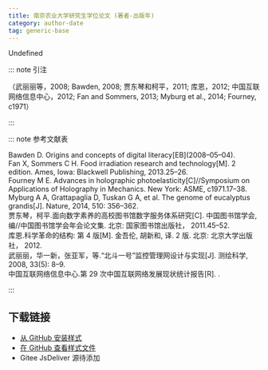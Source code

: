 ```yaml
--- 
title: 南京农业大学研究生学位论文 (著者-出版年) 
category: author-date 
tag: generic-base 
--- 
```


<!-- 此文件由脚本自动生成，请勿手动修改！ -->  

Undefined  

::: note 引注  

（武丽丽等，2008; Bawden, 2008; 贾东琴和柯平，2011; 库恩，2012; 中国互联网络信息中心，2012; Fan and Sommers, 2013; Myburg et al., 2014; Fourney, c1971）  

:::  

::: note 参考文献表  

<div class="csl-bib-body">
  <div class="csl-entry second-field-align-false hangingindent-true"> Bawden D. Origins and concepts of digital literacy[EB](2008–05–04). </div>
  <div class="csl-entry second-field-align-false hangingindent-true"> Fan X, Sommers C H. Food irradiation research and technology[M]. 2 edition. Ames, Iowa: Blackwell Publishing, 2013.25–26. </div>
  <div class="csl-entry second-field-align-false hangingindent-true"> Fourney M E. Advances in holographic photoelasticity[C]//Symposium on Applications of Holography in Mechanics. New York: ASME, c1971.17–38. </div>
  <div class="csl-entry second-field-align-false hangingindent-true"> Myburg A A, Grattapaglia D, Tuskan G A, et al. The genome of eucalyptus grandis[J]. <i><span style="font-style:normal;">Nature</span></i>, 2014, 510: 356–362. </div>
  <div class="csl-entry second-field-align-false hangingindent-true"> 贾东琴，柯平.面向数字素养的高校图书馆数字服务体系研究[C]. 中国图书馆学会, 编//中国图书馆学会年会论文集. 北京: 国家图书馆出版社， 2011.45–52. </div>
  <div class="csl-entry second-field-align-false hangingindent-true"> 库恩.科学革命的结构: 第 4 版[M]. 金吾伦, 胡新和, 译. 2 版. 北京: 北京大学出版社， 2012. </div>
  <div class="csl-entry second-field-align-false hangingindent-true"> 武丽丽，华一新，张亚军，等.“北斗一号”监控管理网设计与实现[J]. 测绘科学, 2008, 33(5): 8–9. </div>
  <div class="csl-entry second-field-align-false hangingindent-true"> 中国互联网络信息中心.第 29 次中国互联网络发展现状统计报告[R]. . </div>
</div>
  

:::  

<!-- more -->  

## 下载链接  

- [从 GitHub 安装样式](https://github.com/zotero-cn/styles/./raw/main/src/nanjing-agricultural-university-thesis-author-date/nanjing-agricultural-university-thesis-author-date.csl)  
- [在 GitHub 查看样式文件](https://github.com/zotero-cn/styles/./tree/main/src/nanjing-agricultural-university-thesis-author-date/nanjing-agricultural-university-thesis-author-date.csl)  
- Gitee JsDeliver 源待添加  
